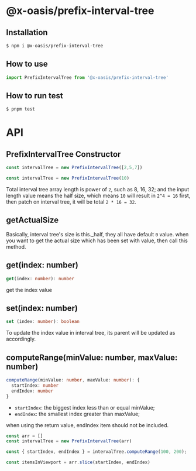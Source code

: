 # @x-oasis/prefix-interval-tree

## Installation

```bash
$ npm i @x-oasis/prefix-interval-tree
```

## How to use

```typescript
import PrefixIntervalTree from '@x-oasis/prefix-interval-tree'
```

## How to run test

```bash
$ pnpm test
```

# API

## PrefixIntervalTree Constructor

```ts
const intervalTree = new PrefixIntervalTree([2,5,7])

const intervalTree = new PrefixIntervalTree(10)
```

Total interval tree array length is power of `2`, such as 8, 16, 32; and the input length value means the half size, which means `10` will result in `2^4 = 16` first, then patch on interval tree, it will be total `2 * 16 = 32`.

## getActualSize

Basically, interval tree's size is this._half, they all have default `0` value. when you want to get the actual size which has been set with value, then call this method.

## get(index: number)

```ts
get(index: number): number
```

get the index value

## set(index: number)

```ts
set (index: number): boolean
```

To update the index value in interval tree, its parent will be updated as accordingly.


## computeRange(minValue: number, maxValue: number) 

```ts
computeRange(minValue: number, maxValue: number): {
  startIndex: number
  endIndex: number
}
```

- `startIndex`: the biggest index less than or equal minValue;
- `endIndex`: the smallest index greater than maxValue;

when using the return value, endIndex item should not be included.

```ts
const arr = []
const intervalTree = new PrefixIntervalTree(arr)

const { startIndex, endIndex } = intervalTree.computeRange(100, 200);

const itemsInViewport = arr.slice(startIndex, endIndex)
```